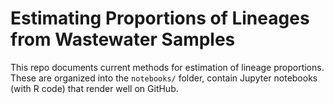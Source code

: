 # Estimating Proportions of Lineages from Wastewater Samples

This repo documents current methods for estimation of lineage proportions. These are organized into the `notebooks/` folder, contain Jupyter notebooks (with R code) that render well on GitHub.
